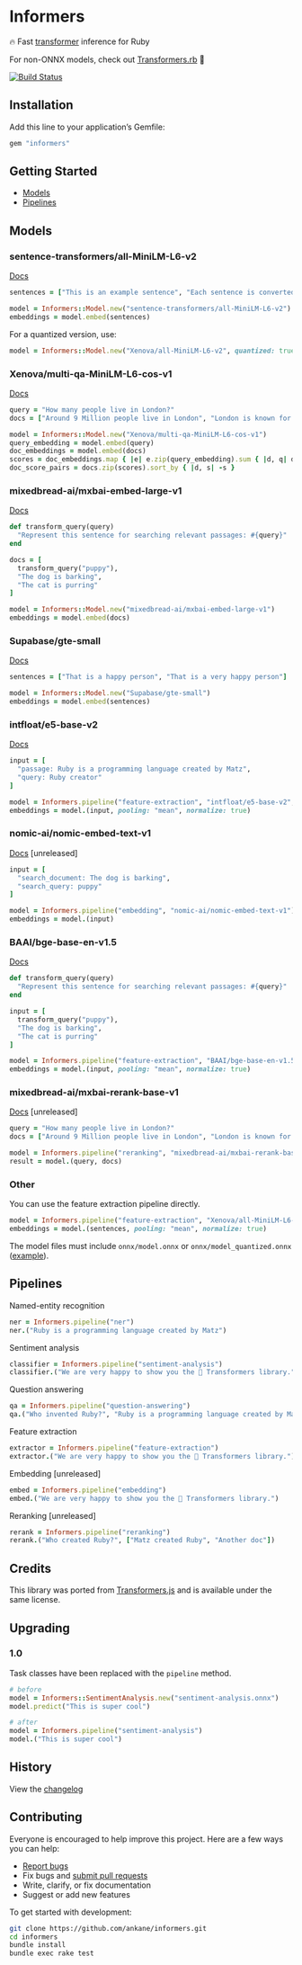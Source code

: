 # Informers

:fire: Fast [transformer](https://github.com/xenova/transformers.js) inference for Ruby

For non-ONNX models, check out [Transformers.rb](https://github.com/ankane/transformers-ruby) :slightly_smiling_face:

[![Build Status](https://github.com/ankane/informers/actions/workflows/build.yml/badge.svg)](https://github.com/ankane/informers/actions)

## Installation

Add this line to your application’s Gemfile:

```ruby
gem "informers"
```

## Getting Started

- [Models](#models)
- [Pipelines](#pipelines)

## Models

### sentence-transformers/all-MiniLM-L6-v2

[Docs](https://huggingface.co/sentence-transformers/all-MiniLM-L6-v2)

```ruby
sentences = ["This is an example sentence", "Each sentence is converted"]

model = Informers::Model.new("sentence-transformers/all-MiniLM-L6-v2")
embeddings = model.embed(sentences)
```

For a quantized version, use:

```ruby
model = Informers::Model.new("Xenova/all-MiniLM-L6-v2", quantized: true)
```

### Xenova/multi-qa-MiniLM-L6-cos-v1

[Docs](https://huggingface.co/Xenova/multi-qa-MiniLM-L6-cos-v1)

```ruby
query = "How many people live in London?"
docs = ["Around 9 Million people live in London", "London is known for its financial district"]

model = Informers::Model.new("Xenova/multi-qa-MiniLM-L6-cos-v1")
query_embedding = model.embed(query)
doc_embeddings = model.embed(docs)
scores = doc_embeddings.map { |e| e.zip(query_embedding).sum { |d, q| d * q } }
doc_score_pairs = docs.zip(scores).sort_by { |d, s| -s }
```

### mixedbread-ai/mxbai-embed-large-v1

[Docs](https://huggingface.co/mixedbread-ai/mxbai-embed-large-v1)

```ruby
def transform_query(query)
  "Represent this sentence for searching relevant passages: #{query}"
end

docs = [
  transform_query("puppy"),
  "The dog is barking",
  "The cat is purring"
]

model = Informers::Model.new("mixedbread-ai/mxbai-embed-large-v1")
embeddings = model.embed(docs)
```

### Supabase/gte-small

[Docs](https://huggingface.co/Supabase/gte-small)

```ruby
sentences = ["That is a happy person", "That is a very happy person"]

model = Informers::Model.new("Supabase/gte-small")
embeddings = model.embed(sentences)
```

### intfloat/e5-base-v2

[Docs](https://huggingface.co/intfloat/e5-base-v2)

```ruby
input = [
  "passage: Ruby is a programming language created by Matz",
  "query: Ruby creator"
]

model = Informers.pipeline("feature-extraction", "intfloat/e5-base-v2", quantized: false)
embeddings = model.(input, pooling: "mean", normalize: true)
```

### nomic-ai/nomic-embed-text-v1

[Docs](https://huggingface.co/nomic-ai/nomic-embed-text-v1) [unreleased]

```ruby
input = [
  "search_document: The dog is barking",
  "search_query: puppy"
]

model = Informers.pipeline("embedding", "nomic-ai/nomic-embed-text-v1")
embeddings = model.(input)
```

### BAAI/bge-base-en-v1.5

[Docs](https://huggingface.co/BAAI/bge-base-en-v1.5)

```ruby
def transform_query(query)
  "Represent this sentence for searching relevant passages: #{query}"
end

input = [
  transform_query("puppy"),
  "The dog is barking",
  "The cat is purring"
]

model = Informers.pipeline("feature-extraction", "BAAI/bge-base-en-v1.5", quantized: false)
embeddings = model.(input, pooling: "mean", normalize: true)
```

### mixedbread-ai/mxbai-rerank-base-v1

[Docs](https://huggingface.co/mixedbread-ai/mxbai-rerank-base-v1) [unreleased]

```ruby
query = "How many people live in London?"
docs = ["Around 9 Million people live in London", "London is known for its financial district"]

model = Informers.pipeline("reranking", "mixedbread-ai/mxbai-rerank-base-v1")
result = model.(query, docs)
```

### Other

You can use the feature extraction pipeline directly.

```ruby
model = Informers.pipeline("feature-extraction", "Xenova/all-MiniLM-L6-v2", quantized: false)
embeddings = model.(sentences, pooling: "mean", normalize: true)
```

The model files must include `onnx/model.onnx` or `onnx/model_quantized.onnx` ([example](https://huggingface.co/Xenova/all-MiniLM-L6-v2/tree/main/onnx)).

## Pipelines

Named-entity recognition

```ruby
ner = Informers.pipeline("ner")
ner.("Ruby is a programming language created by Matz")
```

Sentiment analysis

```ruby
classifier = Informers.pipeline("sentiment-analysis")
classifier.("We are very happy to show you the 🤗 Transformers library.")
```

Question answering

```ruby
qa = Informers.pipeline("question-answering")
qa.("Who invented Ruby?", "Ruby is a programming language created by Matz")
```

Feature extraction

```ruby
extractor = Informers.pipeline("feature-extraction")
extractor.("We are very happy to show you the 🤗 Transformers library.")
```

Embedding [unreleased]

```ruby
embed = Informers.pipeline("embedding")
embed.("We are very happy to show you the 🤗 Transformers library.")
```

Reranking [unreleased]

```ruby
rerank = Informers.pipeline("reranking")
rerank.("Who created Ruby?", ["Matz created Ruby", "Another doc"])
```

## Credits

This library was ported from [Transformers.js](https://github.com/xenova/transformers.js) and is available under the same license.

## Upgrading

### 1.0

Task classes have been replaced with the `pipeline` method.

```ruby
# before
model = Informers::SentimentAnalysis.new("sentiment-analysis.onnx")
model.predict("This is super cool")

# after
model = Informers.pipeline("sentiment-analysis")
model.("This is super cool")
```

## History

View the [changelog](https://github.com/ankane/informers/blob/master/CHANGELOG.md)

## Contributing

Everyone is encouraged to help improve this project. Here are a few ways you can help:

- [Report bugs](https://github.com/ankane/informers/issues)
- Fix bugs and [submit pull requests](https://github.com/ankane/informers/pulls)
- Write, clarify, or fix documentation
- Suggest or add new features

To get started with development:

```sh
git clone https://github.com/ankane/informers.git
cd informers
bundle install
bundle exec rake test
```
